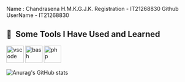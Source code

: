 Name : Chandrasena H.M.K.G.J.K.
Registration - IT21268830
Github UserName - IT21268830


<h2> 🚀 &nbsp;Some Tools I Have Used and Learned</h2>
<p align="left">
<img src="https://cdn.jsdelivr.net/gh/devicons/devicon/icons/vscode/vscode-original.svg" alt="vscode" width="45" height="45"/>
<img src="https://cdn.jsdelivr.net/gh/devicons/devicon/icons/bash/bash-original.svg" alt="bash" width="45" height="45"/>
<img src="https://cdn.jsdelivr.net/gh/devicons/devicon/icons/php/php-original.svg" alt="php" width="45" height="45"/>
</p>


![Anurag's GitHub stats](https://github-readme-stats.vercel.app/api?username=anuraghazra&show_icons=true&theme=transparent)
